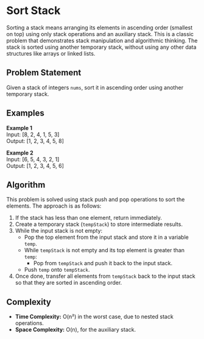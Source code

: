 # Sort Stack

Sorting a stack means arranging its elements in ascending order (smallest on top) using only stack operations and an auxiliary stack. This is a classic problem that demonstrates stack manipulation and algorithmic thinking.
The stack is sorted using another temporary stack, without using any other data structures like arrays or linked lists.


## Problem Statement

Given a stack of integers `nums`, sort it in ascending order using another temporary stack.

## Examples

**Example 1**  
Input: [8, 2, 4, 1, 5, 3]  
Output: [1, 2, 3, 4, 5, 8]

**Example 2**  
Input: [6, 5, 4, 3, 2, 1]  
Output: [1, 2, 3, 4, 5, 6]

## Algorithm

This problem is solved using stack push and pop operations to sort the elements. The approach is as follows:

1. If the stack has less than one element, return immediately.
2. Create a temporary stack (`tempStack`) to store intermediate results.
3. While the input stack is not empty:
    - Pop the top element from the input stack and store it in a variable `temp`.
    - While `tempStack` is not empty and its top element is greater than `temp`:
        - Pop from `tempStack` and push it back to the input stack.
    - Push `temp` onto `tempStack`.
4. Once done, transfer all elements from `tempStack` back to the input stack so that they are sorted in ascending order.


## Complexity

- **Time Complexity:** O(n²) in the worst case, due to nested stack operations.
- **Space Complexity:** O(n), for the auxiliary stack.